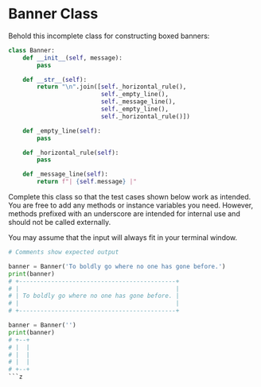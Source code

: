 # Banner Class

Behold this incomplete class for constructing boxed banners:

```python
class Banner:
    def __init__(self, message):
        pass

    def __str__(self):
        return "\n".join([self._horizontal_rule(),
                          self._empty_line(),
                          self._message_line(),
                          self._empty_line(),
                          self._horizontal_rule()])

    def _empty_line(self):
        pass

    def _horizontal_rule(self):
        pass

    def _message_line(self):
        return f"| {self.message} |"
```

Complete this class so that the test cases shown below work as intended. You are free to add any methods 
or instance variables you need. However, methods prefixed with an underscore are intended for internal use 
and should not be called externally.

You may assume that the input will always fit in your terminal window.

```python
# Comments show expected output

banner = Banner('To boldly go where no one has gone before.')
print(banner)
# +--------------------------------------------+
# |                                            |
# | To boldly go where no one has gone before. |
# |                                            |
# +--------------------------------------------+

banner = Banner('')
print(banner)
# +--+
# |  |
# |  |
# |  |
# +--+
```z